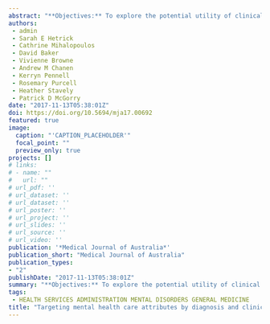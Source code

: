 ```yaml
---
abstract: "**Objectives:** To explore the potential utility of clinical stage and mental disorder categories as a basis for determining which attributes of youth mental health care should be offered to which groups of young people. **Methods:** In June 2017, we conducted an online survey of youth mental health clinicians that collected information on the participants' background and areas of expertise, then presented vignettes describing young people with different stages of six mental disorders (disorder-based vignettes were matched to participants' area of expertise). For each vignette, participants were asked to give a quantitative estimate of the proportion of young people with similar mental health problems they thought would clinically benefit from each of twelve attributes of mental health care (other than pharmacological or individual psychological therapies). Survey results were analysed as independent, disorder-based samples, using standard statistical tests of significance, and as a stratified sample using mixed-effects models. **Results:** A total of 412 clinicians working in 32 countries participated in both parts of the survey. Respondents represented a broad range of clinical disciplines, settings and areas of expertise. Their estimated proportions of young people who would benefit from the mental health care attributes varied by clinical stage and disorder (eg, a mean of 93% [interquartile range (IQR), 90%–100%] of young people with Stage 2 psychosis were estimated to benefit from case management with a multidisciplinary team; while only 15% [IQR, 1%–25%] of young people with Stage 1b generalised anxiety disorder were estimated to benefit from collection and processing of biological samples). Neither the background of the respondents nor the sex of the characters in the vignettes significantly influenced the results. **Conclusion:** A combination of clinical stage and disorder information might be an appropriate basis for ensuring that the right attributes of early intervention mental health care are provided to the right young people at the right time. Policy and research priorities include trialling novel services, preferences research among young people, strengthening service responses to subthreshold disorders and promoting high-fidelity collection of clinical stage data in youth mental health settings."
authors:
 - admin
 - Sarah E Hetrick
 - Cathrine Mihalopoulos
 - David Baker
 - Vivienne Browne
 - Andrew M Chanen
 - Kerryn Pennell
 - Rosemary Purcell
 - Heather Stavely
 - Patrick D McGorry
date: "2017-11-13T05:38:01Z"
doi: https://doi.org/10.5694/mja17.00692
featured: true
image:
  caption: "'CAPTION_PLACEHOLDER'"
  focal_point: ""
  preview_only: true
projects: []
# links:
# - name: ""
#   url: ""
# url_pdf: ''
# url_dataset: ''
# url_dataset: ''
# url_poster: ''
# url_project: ''
# url_slides: ''
# url_source: ''
# url_video: '' 
publication: '*Medical Journal of Australia*'
publication_short: "Medical Journal of Australia"
publication_types:
- "2"
publishDate: "2017-11-13T05:38:01Z"
summary: "**Objectives:** To explore the potential utility of clinical stage and mental disorder categories as a basis for determining which attributes of youth mental health care should be offered to which groups of young people.  **Methods:** In June 2017, we conducted an online survey of youth mental health clinicians that collected information on the participants' background and areas of expertise, then presented vignettes describing young people with different stages of six mental disorders (disorder-based vignettes were matched to participants' area of expertise)..."
tags:
 - HEALTH SERVICES ADMINISTRATION MENTAL DISORDERS GENERAL MEDICINE
title: "Targeting mental health care attributes by diagnosis and clinical stage: the views of youth mental health clinicians"
---
```

